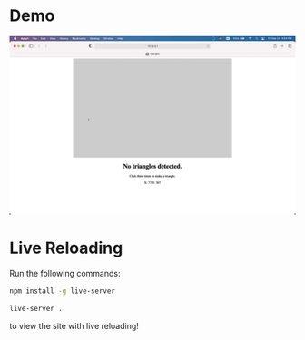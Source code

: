 # Demo

<img src="https://github.com/lincolnnguyen18/TriangleIntersection/blob/master/Demo.gif?raw=true" />

# Live Reloading

Run the following commands:

```bash
npm install -g live-server
```

```bash
live-server .
```

to view the site with live reloading!
